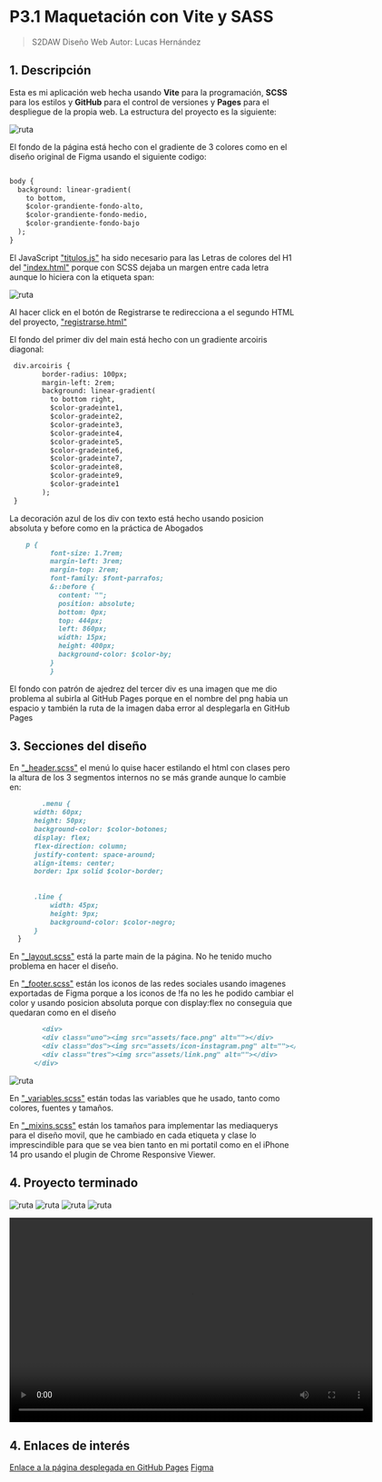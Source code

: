 # P3.1 Maquetación con Vite y SASS

> S2DAW Diseño Web
> Autor: Lucas Hernández

## 1. Descripción

Esta es mi aplicación web hecha usando **Vite** para la programación, **SCSS** para los estilos y **GitHub** para el control de versiones y **Pages** para el despliegue de la propia web.
La estructura del proyecto es la siguiente:

![ruta](assets/Captura%20de%20pantalla%202024-12-04%20205657.png "")


El fondo de la página está hecho con el gradiente de 3 colores como en el diseño original de Figma usando el siguiente codigo:

```markdown

body {
  background: linear-gradient(
    to bottom,
    $color-grandiente-fondo-alto,
    $color-grandiente-fondo-medio,
    $color-grandiente-fondo-bajo
  );
}

```


El JavaScript ["titulos.js"](titulos.js) ha sido necesario para las Letras de colores del H1 del ["index.html"](index.html) porque con SCSS dejaba un margen entre cada letra aunque lo hiciera con la etiqueta span:

![ruta](assets/Captura%20de%20pantalla%202024-12-04%20210844.png "")

Al hacer click en el botón de Registrarse te redirecciona a el segundo HTML del proyecto, ["registrarse.html"](registrarse.html)

El fondo del primer div del main está hecho con un gradiente arcoiris diagonal:

```markdown
 div.arcoiris {
        border-radius: 100px;
        margin-left: 2rem;
        background: linear-gradient(
          to bottom right,
          $color-gradeinte1,
          $color-gradeinte2,
          $color-gradeinte3,
          $color-gradeinte4,
          $color-gradeinte5,
          $color-gradeinte6,
          $color-gradeinte7,
          $color-gradeinte8,
          $color-gradeinte9,
          $color-gradeinte1
        );
 }
```

La decoración azul de los div con texto está hecho usando posicion absoluta y before como en la práctica de Abogados

```markdown
    p {
          font-size: 1.7rem;
          margin-left: 3rem;
          margin-top: 2rem;
          font-family: $font-parrafos;
          &::before {
            content: "";
            position: absolute;
            bottom: 0px;
            top: 444px;
            left: 860px;
            width: 15px;
            height: 400px;
            background-color: $color-by;
          }
          }

```

El fondo con patrón de ajedrez del tercer div es una imagen que me dio problema al subirla al GitHub Pages porque en el nombre del png habia un espacio y también la ruta de la imagen daba error al desplegarla en GitHub Pages

## 3. Secciones del diseño


En ["_header.scss"](styles/_header.scss) el menú lo quise hacer estilando el html con clases pero la altura de los 3 segmentos internos no se más grande aunque lo cambie en:
```markdown
        .menu {
      width: 60px;               
      height: 50px;            
      background-color: $color-botones;
      display: flex;             
      flex-direction: column;    
      justify-content: space-around; 
      align-items: center;      
      border: 1px solid $color-border; 
      
  
      .line {
          width: 45px;          
          height: 9px;        
          background-color: $color-negro;
      }
  }

 ```
 En ["_layout.scss"](styles/_layout.scss) está la parte main de la página. No he tenido mucho problema en hacer el diseño.

En ["_footer.scss"](styles/_footer.scss) están los iconos de las redes sociales usando imagenes exportadas de Figma porque a los iconos de !fa no les he podido cambiar el color y usando posicion absoluta porque con display:flex no conseguia que quedaran como en el diseño

```markdown
        <div>
        <div class="uno"><img src="assets/face.png" alt=""></div>
        <div class="dos"><img src="assets/icon-instagram.png" alt=""></div>
        <div class="tres"><img src="assets/link.png" alt=""></div>
      </div>

 ```
![ruta](assets/Captura%20de%20pantalla%202024-12-05%20112530.png "")

 En ["_variables.scss"](styles/_variables.scss) están todas las variables que he usado, tanto como colores, fuentes y tamaños.

En ["_mixins.scss"](styles/_mixins.scss) están los tamaños para implementar las mediaquerys para el diseño movil, que he cambiado en cada etiqueta y clase lo imprescindible para que se vea bien tanto en mi portatil como en el iPhone 14 pro usando el plugin de Chrome Responsive Viewer.

## 4. Proyecto terminado

![ruta](assets/Captura%20de%20pantalla%202024-12-05%20114426.png "")
![ruta](assets/Captura%20de%20pantalla%202024-12-05%20114440.png "")
![ruta](assets/Captura%20de%20pantalla%202024-12-05%20114453.png "")
![ruta](assets/Captura%20de%20pantalla%202024-12-05%20114141.png "")
 
 <video width="640" height="360" controls>
  <source src="assets/Grabación de pantalla 2024-12-05 115342.mp4" type="video/mp4">
  Tu navegador no soporta la reproducción de videos.
</video>

## 4. Enlaces de interés

[Enlace a la página desplegada en GitHub Pages](https://luchernan.github.io/vite-project1/)
[Figma](https://www.figma.com/design/toTQn1HGnD1L4an5Ra3Lmr/ProyectoLucas?node-id=0-1&t=R4WPblua0uOVvPNL-1)
